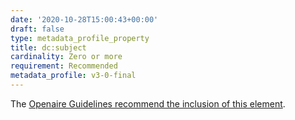 ```yaml
---
date: '2020-10-28T15:00:43+00:00'
draft: false
type: metadata_profile_property
title: dc:subject
cardinality: Zero or more
requirement: Recommended
metadata_profile: v3-0-final
---
```

The [Openaire Guidelines recommend the inclusion of this element](https://guidelines.openaire.eu/wiki/Literature_Guidelines:_Metadata_Field_Subject).
